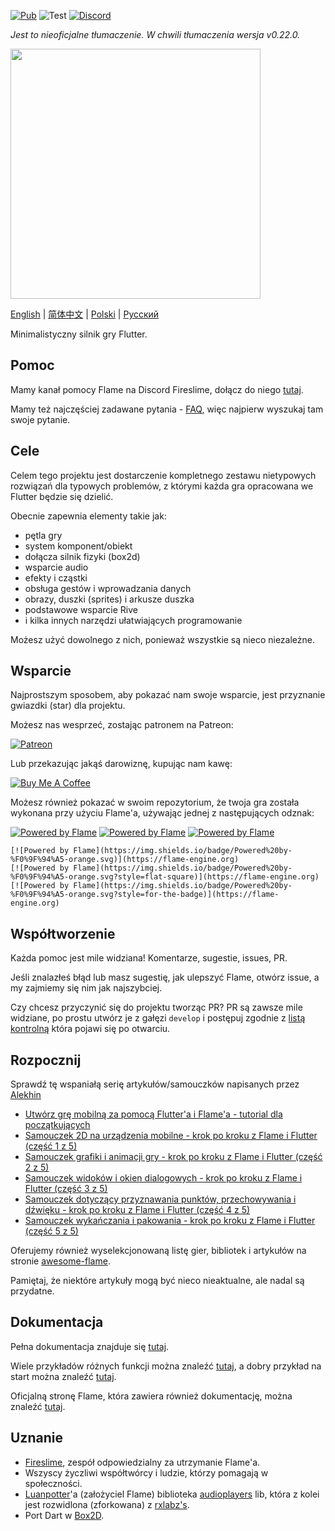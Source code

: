 [![Pub](https://img.shields.io/pub/v/flame.svg?style=popout)](https://pub.dartlang.org/packages/flame) ![Test](https://github.com/flame-engine/flame/workflows/Test/badge.svg?branch=master&event=push) [![Discord](https://img.shields.io/discord/509714518008528896.svg)](https://discord.gg/pxrBmy4)

_Jest to nieoficjalne tłumaczenie. W chwili tłumaczenia wersja v0.22.0._

<img src="https://i.imgur.com/vFDilXT.png" width="400">

[English](/README.md) | [简体中文](/i18n/README-ZH.md) | [Polski](/i18n/README-PL.md) | [Русский](/i18n/README-RU.md)

Minimalistyczny silnik gry Flutter.

## Pomoc

Mamy kanał pomocy Flame na Discord Fireslime, dołącz do niego [tutaj](https://discord.gg/pxrBmy4).

Mamy też najczęściej zadawane pytania - [FAQ](FAQ.md), więc najpierw wyszukaj tam swoje pytanie.

## Cele

Celem tego projektu jest dostarczenie kompletnego zestawu nietypowych rozwiązań dla typowych problemów, z którymi każda gra opracowana we Flutter będzie się dzielić.

Obecnie zapewnia elementy takie jak:
  - pętla gry
  - system komponent/obiekt
  - dołącza silnik fizyki (box2d)
  - wsparcie audio
  - efekty i cząstki
  - obsługa gestów i wprowadzania danych
  - obrazy, duszki (sprites) i arkusze duszka
  - podstawowe wsparcie Rive
  - i kilka innych narzędzi ułatwiających programowanie

Możesz użyć dowolnego z nich, ponieważ wszystkie są nieco niezależne.

## Wsparcie

Najprostszym sposobem, aby pokazać nam swoje wsparcie, jest przyznanie gwiazdki (star) dla projektu.

Możesz nas wesprzeć, zostając patronem na Patreon:

[![Patreon](https://c5.patreon.com/external/logo/become_a_patron_button.png)](https://www.patreon.com/fireslime)

Lub przekazując jakąś darowiznę, kupując nam kawę:

[![Buy Me A Coffee](https://user-images.githubusercontent.com/835641/60540201-fcd7fa00-9ce4-11e9-87ec-1e98568e9f58.png)](https://www.buymeacoffee.com/fireslime)

Możesz również pokazać w swoim repozytorium, że twoja gra została wykonana przy użyciu Flame'a, używając jednej z następujących odznak:

[![Powered by Flame](https://img.shields.io/badge/Powered%20by-%F0%9F%94%A5-orange.svg)](https://flame-engine.org)
[![Powered by Flame](https://img.shields.io/badge/Powered%20by-%F0%9F%94%A5-orange.svg?style=flat-square)](https://flame-engine.org)
[![Powered by Flame](https://img.shields.io/badge/Powered%20by-%F0%9F%94%A5-orange.svg?style=for-the-badge)](https://flame-engine.org)

```
[![Powered by Flame](https://img.shields.io/badge/Powered%20by-%F0%9F%94%A5-orange.svg)](https://flame-engine.org)
[![Powered by Flame](https://img.shields.io/badge/Powered%20by-%F0%9F%94%A5-orange.svg?style=flat-square)](https://flame-engine.org)
[![Powered by Flame](https://img.shields.io/badge/Powered%20by-%F0%9F%94%A5-orange.svg?style=for-the-badge)](https://flame-engine.org)
```

## Współtworzenie

Każda pomoc jest mile widziana! Komentarze, sugestie, issues, PR.

Jeśli znalazłeś błąd lub masz sugestię, jak ulepszyć Flame, otwórz issue, a my zajmiemy się nim jak najszybciej.

Czy chcesz przyczynić się do projektu tworząc PR? PR są zawsze mile widziane, po prostu utwórz je z gałęzi `develop` i postępuj zgodnie z [listą kontrolną](.github/pull_request_template.md) która pojawi się po otwarciu.

## Rozpocznij
Sprawdź tę wspaniałą serię artykułów/samouczków napisanych przez [Alekhin](https://github.com/japalekhin)

 - [Utwórz grę mobilną za pomocą Flutter'a i Flame'a - tutorial dla początkujących](https://jap.alekhin.io/create-mobile-game-flutter-flame-beginner-tutorial)
 - [Samouczek 2D na urządzenia mobilne - krok po kroku z Flame i Flutter (część 1 z 5)](https://jap.alekhin.io/2d-casual-mobile-game-tutorial-flame-flutter-part-1)
 - [Samouczek grafiki i animacji gry - krok po kroku z Flame i Flutter (część 2 z 5)](https://jap.alekhin.io/game-graphics-and-animation-tutorial-flame-flutter-part-2)
 - [Samouczek widoków i okien dialogowych - krok po kroku z Flame i Flutter (część 3 z 5)](https://jap.alekhin.io/views-dialog-boxes-tutorial-flame-flutter-part-3)
 - [Samouczek dotyczący przyznawania punktów, przechowywania i dźwięku - krok po kroku z Flame i Flutter (część 4 z 5)](https://jap.alekhin.io/scoring-storage-sound-tutorial-flame-flutter-part-4)
 - [Samouczek wykańczania i pakowania - krok po kroku z Flame i Flutter (część 5 z 5)](https://jap.alekhin.io/game-finishing-packaging-tutorial-flame-flutter-part-5)

Oferujemy również wyselekcjonowaną listę gier, bibliotek i artykułów na stronie [awesome-flame](https://github.com/flame-engine/awesome-flame).

Pamiętaj, że niektóre artykuły mogą być nieco nieaktualne, ale nadal są przydatne.

## Dokumentacja

Pełna dokumentacja znajduje się [tutaj](doc/README.md).

Wiele przykładów różnych funkcji można znaleźć [tutaj](doc/examples), a dobry przykład na start można znaleźć [tutaj](/example).

Oficjalną stronę Flame, która zawiera również dokumentację, można znaleźć [tutaj](https://flame-engine.org/).

## Uznanie

 * [Fireslime](https://fireslime.xyz), zespół odpowiedzialny za utrzymanie Flame'a.
 * Wszyscy życzliwi współtwórcy i ludzie, którzy pomagają w społeczności.
 * [Luanpotter](https://github.com/luanpotter)'a (założyciel Flame) biblioteka [audioplayers](https://github.com/luanpotter/audioplayer) lib, która z kolei jest rozwidlona (zforkowana) z [rxlabz's](https://github.com/rxlabz/audioplayer).
 * Port Dart w [Box2D](https://github.com/google/box2d.dart).
